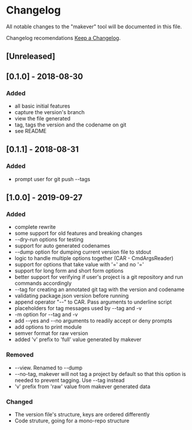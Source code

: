 # Changelog

All notable changes to the "makever" tool will be documented in this file.

Changelog recomendations [Keep a Changelog](http://keepachangelog.com/).

## [Unreleased]

## [0.1.0] - 2018-08-30

### Added

- all basic initial features
- capture the version's branch
- view the file generated
- tag, tags the version and the codename on git
- see README

## [0.1.1] - 2018-08-31

### Added

- prompt user for git push --tags

## [1.0.0] - 2019-09-27

### Added

- complete rewrite
- some support for old features and breaking changes
- --dry-run options for testing
- support for auto generated codenames
- --dump option for dumping current version file to stdout
- logic to handle multiple options together (CAR - CmdArgsReader)
- support for options that take value with '=' and no '='
- support for long form and short form options
- better support for verifying if user's project is a git repository and run commands accordingly
- --tag for creating an annotated git tag with the version and codename
- validating package.json version before running
- append operator "--" to CAR. Pass arguments to underline script
- placeholders for tag messages used by --tag and -v
- -m option for --tag and -v
- add --yes and --no arguments to readily accept or deny prompts
- add options to print module
- semver format for raw version
- added 'v' prefix to 'full' value generated by makever

### Removed

- --view. Renamed to --dump
- --no-tag, makever will not tag a project by default so that this option is needed to prevent tagging. Use --tag instead
- 'v' prefix from 'raw' value from makever generated data

### Changed

- The version file's structure, keys are ordered differently
- Code struture, going for a mono-repo structure
